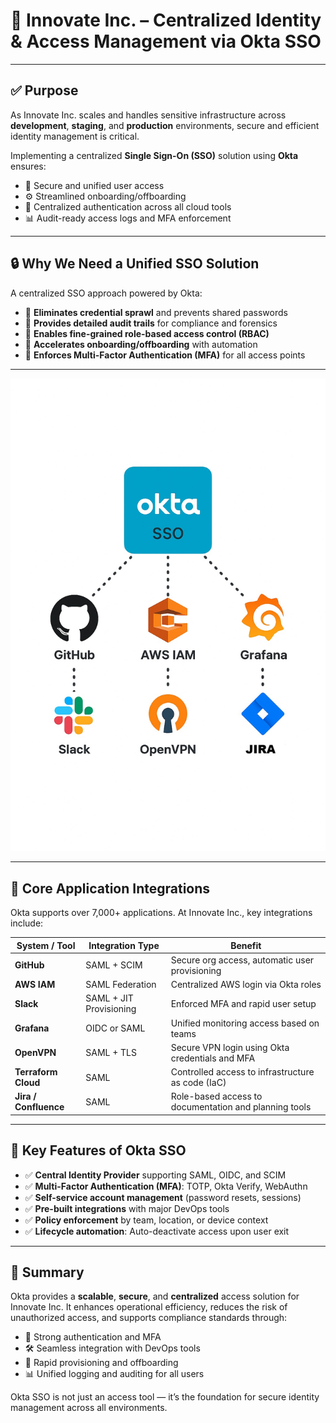 # 🔐 Innovate Inc. – Centralized Identity & Access Management via Okta SSO

---

## ✅ Purpose

As Innovate Inc. scales and handles sensitive infrastructure across **development**, **staging**, and **production** environments, secure and efficient identity management is critical.

Implementing a centralized **Single Sign-On (SSO)** solution using **Okta** ensures:

- 🔐 Secure and unified user access  
- ⚙️ Streamlined onboarding/offboarding  
- 🧩 Centralized authentication across all cloud tools  
- 📊 Audit-ready access logs and MFA enforcement

---

## 🔒 Why We Need a Unified SSO Solution

A centralized SSO approach powered by Okta:

- 🚫 **Eliminates credential sprawl** and prevents shared passwords  
- 🧾 **Provides detailed audit trails** for compliance and forensics  
- 🔐 **Enables fine-grained role-based access control (RBAC)**  
- 🚀 **Accelerates onboarding/offboarding** with automation  
- 🔐 **Enforces Multi-Factor Authentication (MFA)** for all access points

---


![OKTA Diagram](OKTA.png)

---
## 🔗 Core Application Integrations

Okta supports over 7,000+ applications. At Innovate Inc., key integrations include:

| System / Tool     | Integration Type       | Benefit                                              |
|-------------------|------------------------|------------------------------------------------------|
| **GitHub**        | SAML + SCIM            | Secure org access, automatic user provisioning       |
| **AWS IAM**       | SAML Federation        | Centralized AWS login via Okta roles                 |
| **Slack**         | SAML + JIT Provisioning| Enforced MFA and rapid user setup                    |
| **Grafana**       | OIDC or SAML           | Unified monitoring access based on teams             |
| **OpenVPN**       | SAML + TLS             | Secure VPN login using Okta credentials and MFA      |
| **Terraform Cloud** | SAML                 | Controlled access to infrastructure as code (IaC)    |
| **Jira / Confluence** | SAML              | Role-based access to documentation and planning tools|

---

## 🧩 Key Features of Okta SSO

- ✅ **Central Identity Provider** supporting SAML, OIDC, and SCIM  
- ✅ **Multi-Factor Authentication (MFA)**: TOTP, Okta Verify, WebAuthn  
- ✅ **Self-service account management** (password resets, sessions)  
- ✅ **Pre-built integrations** with major DevOps tools  
- ✅ **Policy enforcement** by team, location, or device context  
- ✅ **Lifecycle automation**: Auto-deactivate access upon user exit  

---

## 📌 Summary

Okta provides a **scalable**, **secure**, and **centralized** access solution for Innovate Inc. It enhances operational efficiency, reduces the risk of unauthorized access, and supports compliance standards through:

- 🔐 Strong authentication and MFA  
- 🛠️ Seamless integration with DevOps tools  
- 🚀 Rapid provisioning and offboarding  
- 📊 Unified logging and auditing for all users  

Okta SSO is not just an access tool — it’s the foundation for secure identity management across all environments.

